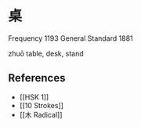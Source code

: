 # 桌
Frequency 1193
General Standard 1881

zhuō
table, desk, stand

## References
- [[HSK 1]]
- [[10 Strokes]]
- [[木 Radical]]